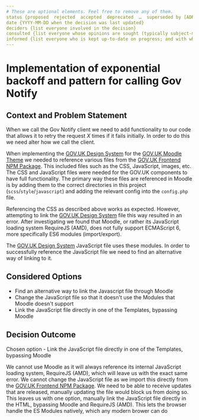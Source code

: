 ```yaml
---
# These are optional elements. Feel free to remove any of them.
status {proposed  rejected  accepted  deprecated  …  superseded by [ADR-0005](0005-example.md)}
date {YYYY-MM-DD when the decision was last updated}
deciders {list everyone involved in the decision}
consulted {list everyone whose opinions are sought (typically subject-matter experts); and with whom there is a two-way communication}
informed {list everyone who is kept up-to-date on progress; and with whom there is a one-way communication}
---
```

# Implementation of exponential backoff and pattern for calling Gov Notify

## Context and Problem Statement

When we call the Gov Notify client we need to add functionality to our code that allows it to retry the request *X* times if it fails initially. In order to do this we need alter how we call the client.

When implementing the [GOV.UK Design System](https://design-system.service.gov.uk/) for the [GOV.UK Moodle Theme](https://github.com/DFE-Digital/govuk-moodle-theme) we needed to reference various files from the [GOV.UK Frontend NPM Package](https://www.npmjs.com/package/govuk-frontend). This included files such as the CSS, JavaScript, images, etc. The CSS and JavaScript files were needed for the GOV.UK components to have full functionality. The primary way these files are referenced in Moodle is by adding them to the correct directories in this project (`scss`/`style`/`javascript`) and adding the relevant config into the `config.php` file.

Referencing the CSS as described above works as expected. However, attempting to link the [GOV.UK Design System](https://design-system.service.gov.uk/) file this way resulted in an error. After investigating we found that Moodle, or rather its JavaScript loading system RequireJS (AMD), does not fully support ECMAScript 6, more specifically ES6 modules (import/export).

The [GOV.UK Design System](https://design-system.service.gov.uk/) JavaScript file uses these modules. In order to successfully reference the JavaScript file we need to find an alternative way of linking to it.

## Considered Options

 - Find an alternative way to link the Javascript file through Moodle
 - Change the JavaScript file so that it doesn't use the Modules that Moodle doesn't support
 - Link the JavaScript file directly in one of the Templates, bypassing Moodle

## Decision Outcome

Chosen option - Link the JavaScript file directly in one of the Templates, bypassing Moodle

We cannot use Moodle as it will always reference its internal JavaScript loading system, RequireJS (AMD), which will leave us with the exact same error. We cannot change the JavaScript file as we import this directly from the [GOV.UK Frontend NPM Package](https://www.npmjs.com/package/govuk-frontend). We need to be able to receive updates that are released, manually updating the file would block us from doing so. This leaves us with one option, manually link the JavaScript file directly in the HTML, bypassing Moodle and RequireJS (AMD). This lets the browser handle the ES Modules natively, which any modern brower can do
